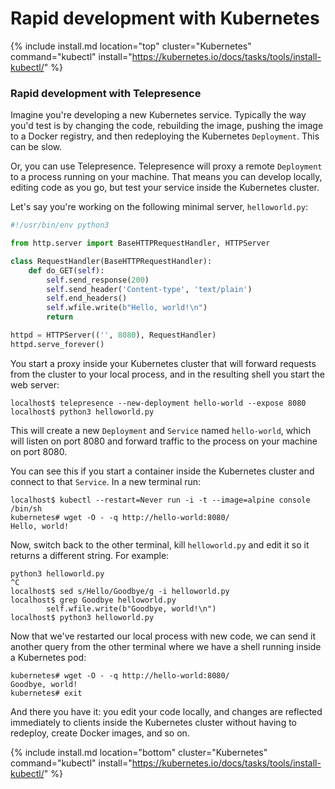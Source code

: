 # Rapid development with Kubernetes


{% include install.md location="top" cluster="Kubernetes" command="kubectl" install="https://kubernetes.io/docs/tasks/tools/install-kubectl/" %}

### Rapid development with Telepresence

Imagine you're developing a new Kubernetes service.
Typically the way you'd test is by changing the code, rebuilding the image, pushing the image to a Docker registry, and then redeploying the Kubernetes `Deployment`.
This can be slow.

Or, you can use Telepresence.
Telepresence will proxy a remote `Deployment` to a process running on your machine.
That means you can develop locally, editing code as you go, but test your service inside the Kubernetes cluster.

Let's say you're working on the following minimal server, `helloworld.py`:

```python
#!/usr/bin/env python3

from http.server import BaseHTTPRequestHandler, HTTPServer

class RequestHandler(BaseHTTPRequestHandler):
    def do_GET(self):
        self.send_response(200)
        self.send_header('Content-type', 'text/plain')
        self.end_headers()
        self.wfile.write(b"Hello, world!\n")
        return

httpd = HTTPServer(('', 8080), RequestHandler)
httpd.serve_forever()
```

You start a proxy inside your Kubernetes cluster that will forward requests from the cluster to your local process, and in the resulting shell you start the web server:

```
localhost$ telepresence --new-deployment hello-world --expose 8080
localhost$ python3 helloworld.py
```

This will create a new `Deployment` and `Service` named `hello-world`, which will listen on port 8080 and forward traffic to the process on your machine on port 8080.

You can see this if you start a container inside the Kubernetes cluster and connect to that `Service`.
In a new terminal run:

```console
localhost$ kubectl --restart=Never run -i -t --image=alpine console /bin/sh
kubernetes# wget -O - -q http://hello-world:8080/
Hello, world!
```

Now, switch back to the other terminal, kill `helloworld.py` and edit it so it returns a different string.
For example:

```console
python3 helloworld.py
^C
localhost$ sed s/Hello/Goodbye/g -i helloworld.py
localhost$ grep Goodbye helloworld.py
        self.wfile.write(b"Goodbye, world!\n")
localhost$ python3 helloworld.py
```

Now that we've restarted our local process with new code, we can send it another query from the other terminal where we have a shell running inside a Kubernetes pod:

```console
kubernetes# wget -O - -q http://hello-world:8080/
Goodbye, world!
kubernetes# exit
```

And there you have it: you edit your code locally, and changes are reflected immediately to clients inside the Kubernetes cluster without having to redeploy, create Docker images, and so on.

{% include install.md location="bottom" cluster="Kubernetes" command="kubectl" install="https://kubernetes.io/docs/tasks/tools/install-kubectl/" %}

